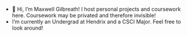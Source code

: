- 👋 Hi, I’m Maxwell Gilbreath! I host personal projects and coursework here. Coursework may be privated and therefore invisible!
-    I’m currently an Undergrad at Hendrix and a CSCI Major. Feel free to look around!

